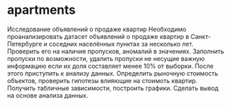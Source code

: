 # apartments
Исследование объявлений о продаже квартир
Необходимо проанализировать датасет объявлений о продаже квартир в Санкт-Петербурге и соседних населённых пунктах за несколько лет. Проверить его на наличие пропусков, аномалий в значениях. Заполнить пропуски по возможности, удалить пропуски не несущие важную информацию если их доля составляет менее 10% от выборки. После этого приступить к анализу данных. Определить рыночную стоимость объектов, проверить гипотезы влияющие на стоимоть квартир. Получить табличные зависимости, построить графики. Сделать вывод на основе анализа данных.

